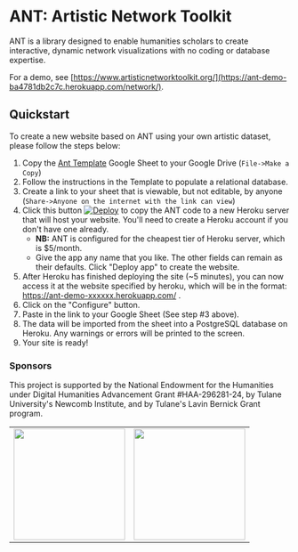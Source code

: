 # ANT: Artistic Network Toolkit

ANT is a library designed to enable humanities scholars to create interactive, dynamic network visualizations with no coding or database expertise.

For a demo, see [https://www.artisticnetworktoolkit.org/](https://ant-demo-ba4781db2c7c.herokuapp.com/network/).

## Quickstart

To create a new website based on ANT using your own artistic dataset, please follow the steps below:

1. Copy the [Ant Template](https://docs.google.com/spreadsheets/d/1_8s2AoH53qPSzP2bNYMtFqfsp6Y8E91laCpQ9v83hYw/edit?usp=drive_link) Google Sheet to your Google Drive (`File->Make a Copy`)
2. Follow the instructions in the Template to populate a relational database.
3. Create a link to your sheet that is viewable, but not editable, by anyone (`Share->Anyone on the internet with the link can view`)
4. Click this button [![Deploy](https://www.herokucdn.com/deploy/button.svg)](https://heroku.com/deploy?template=https://github.com/tapilab/ant/tree/main) to copy the ANT code to a new Heroku server that will host your website. You'll need to create a Heroku account if you don't have one already.
    - **NB:** ANT is configured for the cheapest tier of Heroku server, which is $5/month.
    - Give the app any name that you like. The other fields can remain as their defaults. Click "Deploy app" to create the website.
5. After Heroku has finished deploying the site (~5 minutes), you can now access it at the website specified by heroku, which will be in the format: https://ant-demo-xxxxxx.herokuapp.com/ .
6. Click on the "Configure" button.
7. Paste in the link to your Google Sheet (See step #3 above).
8. The data will be imported from the sheet into a  PostgreSQL database on Heroku. Any warnings or errors will be printed to the screen.
9. Your site is ready!

### Sponsors

This project is supported by the National Endowment for the Humanities under Digital Humanities Advancement Grant #HAA-296281-24, by Tulane University's Newcomb Institute, and by Tulane's Lavin Bernick Grant program.

<table border=0>
  <tr>
    <td><img src="https://neh.gov/themes/gesso/images/logo-header.svg" width=200/></td>
    <td><img src="https://communications.tulane.edu/sites/default/files/pictures/TU.CTR_2c.png" width=200/></td>
  </tr>
</table>
